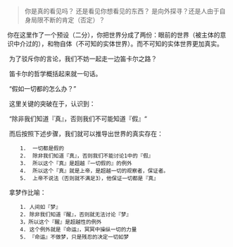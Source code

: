 > 你是真的看见吗？ 还是看见你想看见的东西？ 是向外探寻？还是人由于自身局限不断的肯定（否定）？

​	你在这里作了一个预设（二分），你把世界分成了两份：眼前的世界（被主体的意识中介过的），和物自体（不可知的实体世界）。而不可知的实体世界更加真实。

​	为了驳斥你的言论，我们不妨一起走一边笛卡尔之路？

​	笛卡尔的哲学概括起来就一句话。

​	“假如一切都的怎么办？”

​	这里关键的突破在于，认识到：

​	“除非我们知道『真』，否则我们不可能知道『假』“

​	而后按照下述步骤，我们就可以推导出世界的真实存在：

```shell
 	1.	一切都是假的
 	2.	除非我们知道『真』，否则我们不能讨论1中的『假』
 	3.	所以这个『真』是超越『一切假的』的例外
 	4.	所以这个『真』就是上帝，是超越一切的观察者，保证者。
 	5.	上帝不说法（否则就不满足3），他保证一切都是『真』
```

​	拿梦作比喻：

```shell
	1. 人间如『梦』
    2. 除非我们知道『醒』，否则就无法讨论『梦』
    3，所以这个『醒』是超越性的例外
    4. 这个例外就是『命运』，冥冥中操纵一切的力量
    5. 『命运』不做梦，只是残忍的决定一切如梦
```

